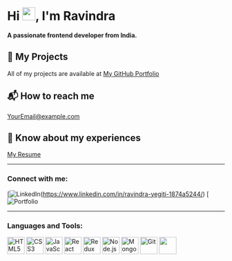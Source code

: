 # Hi <img src="https://media.giphy.com/media/hvRJCLFzcasrR4ia7z/giphy.gif" width="30px">, I'm Ravindra

**A passionate frontend developer from India.**



## 🚀 My Projects
All of my projects are available at [My GitHub Portfolio](https://portfolio-m7fj.vercel.app/)

## 📬 How to reach me
[YourEmail@example.com](ravindrayegiti751@gmail.com)

## 📄 Know about my experiences
[My Resume](https://drive.google.com/file/d/1t3zXKoCEH977nIFMxD2FvRxN0Rxr-L8J/view?usp=drive_link)

---

### Connect with me:
[![LinkedIn](https://img.shields.io/badge/LinkedIn-0077B5?style=for-the-badge&logo=linkedin&logoColor=white)(https://www.linkedin.com/in/ravindra-yegiti-1874a5244/)
[![Portfolio](https://leetcode.com/u/ravindrayegiti751/)

---

### Languages and Tools:
<p align="left">
    <img src="https://cdn.jsdelivr.net/gh/devicons/devicon/icons/html5/html5-original.svg" alt="HTML5" width="40" height="40"/>
    <img src="https://cdn.jsdelivr.net/gh/devicons/devicon/icons/css3/css3-original.svg" alt="CSS3" width="40" height="40"/>
    <img src="https://cdn.jsdelivr.net/gh/devicons/devicon/icons/javascript/javascript-original.svg" alt="JavaScript" width="40" height="40"/>
    <img src="https://cdn.jsdelivr.net/gh/devicons/devicon/icons/react/react-original.svg" alt="React" width="40" height="40"/>
    <img src="https://cdn.jsdelivr.net/gh/devicons/devicon/icons/redux/redux-original.svg" alt="Redux" width="40" height="40"/>
    <img src="https://cdn.jsdelivr.net/gh/devicons/devicon/icons/nodejs/nodejs-original.svg" alt="Node.js" width="40" height="40"/>
    <img src="https://cdn.jsdelivr.net/gh/devicons/devicon/icons/mongodb/mongodb-original.svg" alt="MongoDB" width="40" height="40"/>
    <img src="https://cdn.jsdelivr.net/gh/devicons/devicon/icons/git/git-original.svg" alt="Git" width="40" height="40"/>
    <img src="https://www.w3schools.com/java/ alt="Java" width="40" height="40"/>
</p>
